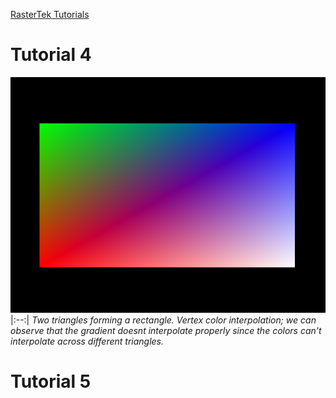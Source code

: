 [RasterTek Tutorials](https://www.rastertek.com/tutdx11win10.html)

# Tutorial 4
![Image](https://raw.githubusercontent.com/meursw/Graphics-Programming/refs/heads/main/DirectX%2011/Tutorial%204/rectangle-vertex-interpolation.png)
|:--:|
*Two triangles forming a rectangle. Vertex color interpolation; we can observe that the gradient doesnt interpolate properly since the colors can't interpolate across different triangles.*
# Tutorial 5
